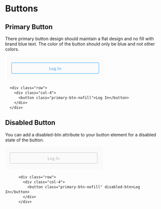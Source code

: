 # Buttons

## Primary Button

There primary button design should maintain a flat design and no fill with brand blue text. The color of the button should only be blue and not other colors.

![](../../.gitbook/assets/login-button-dd.jpg)

```text
  <div class="row">
    <div class="col-4">
      <button class="primary-btn-nofill">Log In</button>
    </div>
  </div>
```

## Disabled Button

You can add a disabled-btn attribute to your button element for a disabled state of the button.

![](../../.gitbook/assets/disabled-btn-dd.jpg)

```text
      <div class="row">
        <div class="col-4">
          <button class="primary-btn-nofill" disabled-btn>Log In</button>
        </div>
      </div>
```

